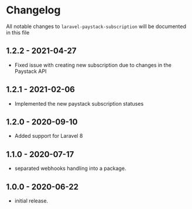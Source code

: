 # Changelog

All notable changes to `laravel-paystack-subscription` will be documented in this file

## 1.2.2 - 2021-04-27
- Fixed issue with creating new subscription due to changes in the Paystack API

## 1.2.1 - 2021-02-06
- Implemented the new paystack subscription statuses

## 1.2.0 - 2020-09-10
- Added support for Laravel 8

## 1.1.0 - 2020-07-17
- separated webhooks handling into a package.

## 1.0.0 - 2020-06-22
- initial release.
